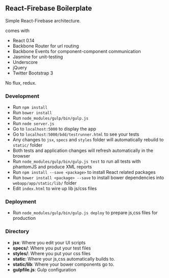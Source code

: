 ## React-Firebase Boilerplate

Simple React-Firebase architecture.

comes with
* React 0.14
* Backbone Router for url routing
* Backbone Events for component-component communication
* Jasmine for unit-testing
* Underscore
* jQuery
* Twitter Bootstrap 3

No flux, redux.

### Development
* Run `npm install`
* Run `bower install`
* Run `node_modules/gulp/bin/gulp.js`
* Run `node server.js`
* Go to `localhost:5000` to display the app
* Go to `localhost:5000/bdd/testrunner.html` to see your tests
* Any changes to `jsx`, `specs` and `styles` folder will automatically rebuild to `static/` folder
* Both tests and application changes will refresh automatically in the browser
* Run `node_modules/gulp/bin/gulp.js test` to run all tests with phantomJS and produce XML reports
* Run `npm install --save <package>` to install React related packages
* Run `bower install <package> --save` to install bower dependencies into `webapp/app/static/lib/` folder
* Edit `index.html` to wire up lib js/css files

### Deployment
* Run `node_modules/gulp/bin/gulp.js deploy` to prepare js,css files for production

### Directory
* **jsx**: Where you edit your UI scripts
* **specs/**: Where you put your test files
* **styles/**: Where you put your css files
* **static**: Where your js,css automatically builds to.
* **static/lib**: Where your bower components go to.
* **gulpfile.js**: Gulp configuration
